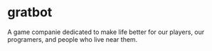 # gratbot
A game companie dedicated to make life better for our players, our programers, and people who live near them.
